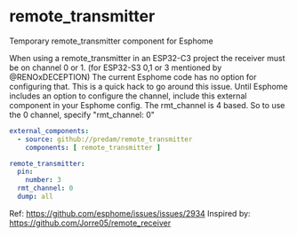 # remote_transmitter
Temporary remote_transmitter component for Esphome

When using a remote_transmitter in an ESP32-C3 project the receiver must be on channel 0 or 1. (for ESP32-S3 0,1 or 3 mentioned by @RENOxDECEPTION) The current Esphome code has no option for configuring that.
This is a quick hack to go around this issue. Until Esphome includes an option to configure the channel, include this external component in your Esphome config.
The rmt_channel is 4 based. So to use the 0 channel, specify "rmt_channel: 0"

```yaml
external_components:
  - source: github://predam/remote_transmitter
    components: [ remote_transmitter ]

remote_transmitter:
  pin:
    number: 3
  rmt_channel: 0
  dump: all
```

Ref: https://github.com/esphome/issues/issues/2934
Inspired by: https://github.com/Jorre05/remote_receiver 
